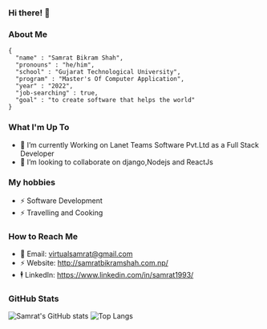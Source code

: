 
### Hi there! 👋

### About Me 
```
{
  "name" : "Samrat Bikram Shah",
  "pronouns" : "he/him",
  "school" : "Gujarat Technological University",
  "program" : "Master's Of Computer Application",
  "year" : "2022",
  "job-searching" : true,
  "goal" : "to create software that helps the world"
}
```

### What I'm Up To

- 🌱 I’m currently Working on Lanet Teams Software Pvt.Ltd as a Full Stack Developer
- 💞️ I’m looking to collaborate on django,Nodejs and ReactJs

### My hobbies
- ⚡ Software Development
- ⚡ Travelling and Cooking


### How to Reach Me
- 💬 Email: virtualsamrat@gmail.com
- ⚡ Website: http://samratbikramshah.com.np/
- 🕴 LinkedIn: https://www.linkedin.com/in/samrat1993/


### GitHub Stats 
![Samrat's GitHub stats](https://github-readme-stats.vercel.app/api?username=samrat93&show_icons=true&count_private=true)
![Top Langs](https://github-readme-stats.vercel.app/api/top-langs/?username=samrat93&layout=compact)
